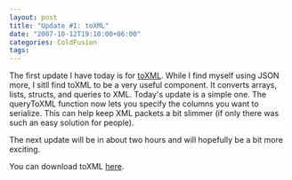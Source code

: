 ```yaml
---
layout: post
title: "Update #1: toXML"
date: "2007-10-12T19:10:00+06:00"
categories: ColdFusion 
tags: 
---
```


The first update I have today is for <a href="http://www.raymondcamden.com/projects/toxml/">toXML</a>. While I find myself using JSON more, I sitll find toXML to be a very useful component. It converts arrays, lists, structs, and queries to XML. Today's update is a simple one. The queryToXML function now lets you specify the columns you want to serialize. This can help keep XML packets a bit slimmer (if only there was such an easy solution for people). 

The next update will be in about two hours and will hopefully be a bit more exciting.

You can download toXML <a href="http://www.coldfusionjedi.com/downloads/toxml.zip">here</a>.